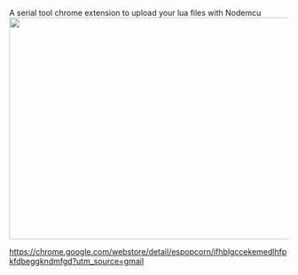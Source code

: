 A serial tool chrome extension to upload your lua files with Nodemcu<br>
<img aria-hidden="true" class="webstore-qb-Gb-Ci-Di-Nc webstore-Gb-Ci-Di-Nc" src="https://lh5.googleusercontent.com/RYgOJYKLeVWe4KYeqBQYJ5PSDUkvrgfVyxhdF2KSDQsHcA_8D4v9a0mEtK2eC0fLaxqKqsvliQ=s640-h400-e365-rw" width="640px" height="400px" style="opacity: 1;">

https://chrome.google.com/webstore/detail/espopcorn/ifhblgccekemedlhfpkfdbeggkndmfgd?utm_source=gmail
